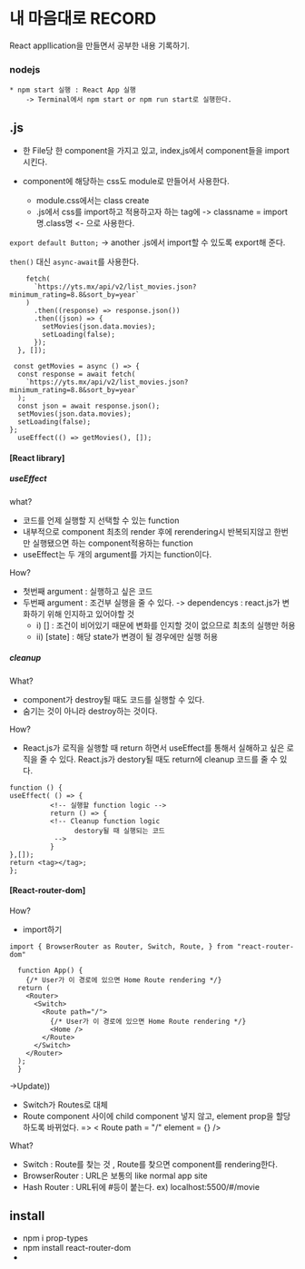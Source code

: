 # 내 마음대로 RECORD

React appllication을 만들면서 공부한 내용 기록하기.

### nodejs

    * npm start 실행 : React App 실행
        -> Terminal에서 npm start or npm run start로 실행한다.

## .js

- 한 File당 한 component을 가지고 있고, index,js에서 component들을 import시킨다.

- component에 해당하는 css도 module로 만들어서 사용한다.
  - module.css에서는 class create
  - .js에서 css를 import하고 적용하고자 하는 tag에 -> classname = import명.class명 <- 으로 사용한다.

`export default Button;`
-> another .js에서 import할 수 있도록 export해 준다.

`then()` 대신 `async-await`를 사용한다.

```useEffect(() => {
    fetch(
      `https://yts.mx/api/v2/list_movies.json?minimum_rating=8.8&sort_by=year`
    )
      .then((response) => response.json())
      .then((json) => {
        setMovies(json.data.movies);
        setLoading(false);
      });
  }, []);
```

```
 const getMovies = async () => {
  const response = await fetch(
    `https://yts.mx/api/v2/list_movies.json?minimum_rating=8.8&sort_by=year`
  );
  const json = await response.json();
  setMovies(json.data.movies);
  setLoading(false);
};
  useEffect(() => getMovies(), []);
```

#### [React library]

##### useEffect

what?

- 코드를 언제 실행할 지 선택할 수 있는 function
- 내부적으로 component 최초의 render 후에 rerendering시 반복되지않고 한번만 실행됐으면 하는 component적용하는 function
- useEffect는 두 개의 argument를 가지는 function이다.

How?

- 첫번째 argument : 실행하고 싶은 코드
- 두번째 argument : 조건부 실행을 줄 수 있다. -> dependencys : react.js가 변화하기 위해 인지하고 있어야할 것
  - i) [] : 조건이 비어있기 때문에 변화를 인지할 것이 없으므로 최초의 실행만 허용
  - ii) [state] : 해당 state가 변경이 될 경우에만 실행 허용

##### cleanup

What?

- component가 destroy될 때도 코드를 실행할 수 있다.
- 숨기는 것이 아니라 destroy하는 것이다.

How?

- React.js가 로직을 실행할 때 return 하면서 useEffect를 통해서 실해하고 싶은 로직을 줄 수 있다.
  React.js가 destory될 때도 return에 cleanup 코드를 줄 수 있다.

```
function () {
useEffect( () => {
          <!-- 실행할 function logic -->
          return () => {
          <!-- Cleanup function logic
                destory될 때 실행되는 코드
           -->
          }
},[]);
return <tag></tag>;
};
```

#### [React-router-dom]

How?

- import하기

```Update 전
import { BrowserRouter as Router, Switch, Route, } from "react-router-dom"

  function App() {
    {/* User가 이 경로에 있으면 Home Route rendering */}
  return (
    <Router>
      <Switch>
        <Route path="/">
          {/* User가 이 경로에 있으면 Home Route rendering */}
          <Home />
        </Route>
      </Switch>
    </Router>
  );
  }

```

->Update))

- Switch가 Routes로 대체
- Route component 사이에 child component 넣지 않고, element prop을 할당하도록 바뀌었다.
  => < Route path = "/" element = {<Home/>} />

What?

- Switch : Route를 찾는 것 , Route를 찾으면 component를 rendering한다.
- BrowserRouter : URL은 보통의 like normal app site
- Hash Router : URL뒤에 #등이 붙는다. ex) localhost:5500/#/movie

## install

- npm i prop-types
- npm install react-router-dom
-
